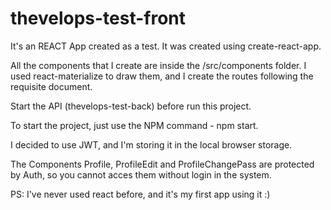 # thevelops-test-front

It's an REACT App created as a test.
It was created using create-react-app. 

All the components that I create are inside the /src/components folder. I used react-materialize to draw  them, and I create the routes following the requisite document.

Start the API (thevelops-test-back) before run this project.

To start the project, just use the NPM command - npm start.

I decided to use JWT, and I'm storing it in the local browser storage.

The Components Profile, ProfileEdit and ProfileChangePass are protected by Auth, so you cannot acces them without login in the system.

PS: I've never used react before, and it's my first app using it :)